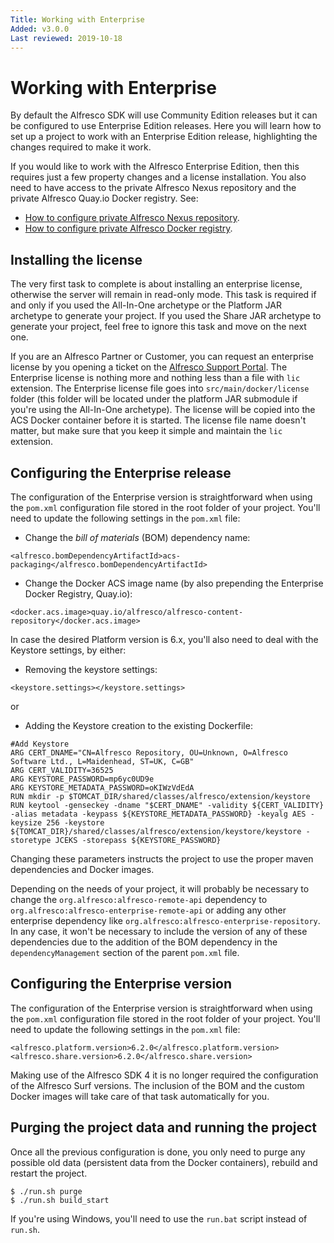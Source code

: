 ```yaml
---
Title: Working with Enterprise
Added: v3.0.0
Last reviewed: 2019-10-18
---
```

# Working with Enterprise

By default the Alfresco SDK will use Community Edition releases but it can be configured to use Enterprise Edition releases. Here you will learn how to 
set up a project to work with an Enterprise Edition release, highlighting the changes required to make it work.

If you would like to work with the Alfresco Enterprise Edition, then this requires just a few property changes and a license installation. You also need 
to have access to the private Alfresco Nexus repository and the private Alfresco Quay.io Docker registry. See:
* [How to configure private Alfresco Nexus repository](enterprise-mvn-repo.md).
* [How to configure private Alfresco Docker registry](enterprise-docker-registry.md).

## Installing the license

The very first task to complete is about installing an enterprise license, otherwise the server will remain in read-only mode. This task is required if and 
only if you used the All-In-One archetype or the Platform JAR archetype to generate your project. If you used the Share JAR archetype to generate your project, 
feel free to ignore this task and move on the next one.

If you are an Alfresco Partner or Customer, you can request an enterprise license by you opening a ticket on the [Alfresco Support Portal](http://support.alfresco.com). 
The Enterprise license is nothing more and nothing less than a file with `lic` extension. The Enterprise license file goes into `src/main/docker/license` 
folder (this folder will be located under the platform JAR submodule if you're using the All-In-One archetype). The license will be copied into the ACS Docker 
container before it is started. The license file name doesn't matter, but make sure that you keep it simple and maintain the `lic` extension.

## Configuring the Enterprise release

The configuration of the Enterprise version is straightforward when using the `pom.xml` configuration file stored in the root folder of your project. 
You'll need to update the following settings in the `pom.xml` file:

* Change the _bill of materials_ (BOM) dependency name:

```
<alfresco.bomDependencyArtifactId>acs-packaging</alfresco.bomDependencyArtifactId>
```

* Change the Docker ACS image name (by also prepending the Enterprise Docker Registry, Quay.io):

```
<docker.acs.image>quay.io/alfresco/alfresco-content-repository</docker.acs.image>
```

In case the desired Platform version is 6.x, you'll also need to deal with the Keystore settings, by either:

* Removing the keystore settings:

```
<keystore.settings></keystore.settings>
```

or

* Adding the Keystore creation to the existing Dockerfile:

```
#Add Keystore
ARG CERT_DNAME="CN=Alfresco Repository, OU=Unknown, O=Alfresco Software Ltd., L=Maidenhead, ST=UK, C=GB"
ARG CERT_VALIDITY=36525
ARG KEYSTORE_PASSWORD=mp6yc0UD9e
ARG KEYSTORE_METADATA_PASSWORD=oKIWzVdEdA
RUN mkdir -p $TOMCAT_DIR/shared/classes/alfresco/extension/keystore
RUN keytool -genseckey -dname "$CERT_DNAME" -validity ${CERT_VALIDITY} -alias metadata -keypass ${KEYSTORE_METADATA_PASSWORD} -keyalg AES -keysize 256 -keystore ${TOMCAT_DIR}/shared/classes/alfresco/extension/keystore/keystore -storetype JCEKS -storepass ${KEYSTORE_PASSWORD}
```

Changing these parameters instructs the project to use the proper maven dependencies and Docker images.

Depending on the needs of your project, it will probably be necessary to change the `org.alfresco:alfresco-remote-api` dependency to 
`org.alfresco:alfresco-enterprise-remote-api` or adding any other enterprise dependency like `org.alfresco:alfresco-enterprise-repository`. In any case, 
it won't be necessary to include the version of any of these dependencies due to the addition of the BOM dependency in the `dependencyManagement` 
section of the parent `pom.xml` file. 

## Configuring the Enterprise version

The configuration of the Enterprise version is straightforward when using the `pom.xml` configuration file stored in the root folder of your project. 
You'll need to update the following settings in the `pom.xml` file:

```
<alfresco.platform.version>6.2.0</alfresco.platform.version>
<alfresco.share.version>6.2.0</alfresco.share.version>
```

Making use of the Alfresco SDK 4 it is no longer required the configuration of the Alfresco Surf versions. The inclusion of the BOM and the custom Docker
images will take care of that task automatically for you.

## Purging the project data and running the project

Once all the previous configuration is done, you only need to purge any possible old data (persistent data from the Docker containers), rebuild and restart
the project.

```
$ ./run.sh purge
$ ./run.sh build_start
```  

If you're using Windows, you'll need to use the `run.bat` script instead of `run.sh`.
